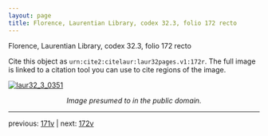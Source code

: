 ```yaml
---
layout: page
title: Florence, Laurentian Library, codex 32.3, folio 172 recto
---
```


Florence, Laurentian Library, codex 32.3, folio 172 recto

Cite this object as `urn:cite2:citelaur:laur32pages.v1:172r`.  The full image is linked to a citation tool you can use to cite regions of the image.

[![laur32_3_0351](http://www.homermultitext.org/iipsrv?IIIF=/project/homer/pyramidal/deepzoom/citelaur/laur32imgs/v1/laur32_3_0351.tif/full/800,/0/default.jpg)](http://www.homermultitext.org/ict2/?urn=urn:cite2:citelaur:laur32imgs.v1:laur32_3_0351) 

<p style="text-align: center; font-style: italic;">Image presumed to in the public domain.</p>

---

previous: [171v](../171v/) | next: [172v](../172v/)